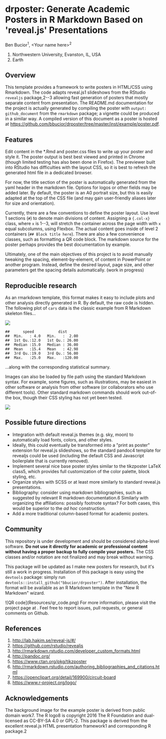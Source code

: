 drposter: Generate Academic Posters in R Markdown Based on 'reveal.js' Presentations
================
<span class="presenter">Ben Bucior<sup>1</sup></span>, &lt;Your name here&gt;<sup>2</sup>
<ol class="affiliations">
<li>
Northwestern University, Evanston, IL, USA
</li>
<li>
Earth
</li>
</ol>

Overview
--------

This template provides a framework to write posters in HTML/CSS using Rmarkdown. The code adapts reveal.js<span class="cite">1</span> slideshows from the RStudio `revealjs` package,<span class="cite">2--3</span> allowing fast generation of posters that mostly separate content from presentation. The README.md documentation for the project is actually generated by compiling the poster with `output: github_document` from the `rmarkdown` package; a vignette could be produced in a similar way. A compiled version of this document as a poster is hosted at <https://github.com/bbucior/drposter/tree/master/inst/example/poster.pdf>.

Features
--------

Edit content in the \*.Rmd and poster.css files to write up your poster and style it. The poster output is best best viewed and printed in Chrome (though limited testing has also been done in Firefox). The previewer built into RStudio has difficulties with the layout CSS, so it is best to refresh the generated html file in a dedicated browser.

For now, the title section of the poster is automatically generated from the yaml header in the markdown file. Options for logos or other fields may be added later. By default, the poster is an A0 portrait size, but this is easily adapted at the top of the CSS file (and may gain user-friendly aliases later for size and orientation).

Currently, there are a few conventions to define the poster layout. Use level 1 sections (`#`) to denote main divisions of content. Assigning a `{.col-x}` class, where `x` is 1--3, will stretch the container across the page width with `x` equal subcolumns, using Flexbox. The actual content goes inside of level 2 containers (`## Block title here`). There are also a few convenience classes, such as formatting a QR code block. The markdown source for the poster perhaps provides the best documentation by example.

Ultimately, one of the main objectives of this project is to avoid manually tweaking the spacing, element-by-element, of content in PowerPoint or another program. Instead, define the desired layout, page size, and other parameters get the spacing details automatically. (work in progress)

Reproducible research
---------------------

As an rmarkdown template, this format makes it easy to include plots and other analysis directly generated in R. By default, the raw code is hidden. The following plot of `cars` data is the classic example from R Markdown skeleton files...

![](poster_files/figure-markdown_github/unnamed-chunk-1-1.png)

    ##      speed           dist       
    ##  Min.   : 4.0   Min.   :  2.00  
    ##  1st Qu.:12.0   1st Qu.: 26.00  
    ##  Median :15.0   Median : 36.00  
    ##  Mean   :15.4   Mean   : 42.98  
    ##  3rd Qu.:19.0   3rd Qu.: 56.00  
    ##  Max.   :25.0   Max.   :120.00

...along with the corresponding statistical summary.

Images can also be loaded by file path using the standard Markdown syntax. For example, some figures, such as illustrations, may be easiest in other software or analysis from other software (or collaborators who use different tools). Other standard markdown commands should work out-of-the box, though their CSS styling has not yet been tested.

![](Resources/Rlogo.svg)

Possible future directions
--------------------------

-   Integration with default reveal.js themes (e.g. sky, moon) to automatically load fonts, colors, and other styles.
-   Ideally, this could eventually be transformed into a "print as poster" extension for reveal.js slideshows, so the standard pandoc<span class="cite">4</span> template for revealjs could be used (including the default CSS and Javascript boilerplate that is currently removed).
-   Implement several nice base poster styles similar to the tikzposter LaTeX class<span class="cite">5</span>, which provides full customization of the color palette, block styling, etc.
-   Organize styles with SCSS or at least more similarly to standard reveal.js presentations.
-   Bibliography: consider using markdown bibliographies, such as suggested by relevant R markdown documentation.<span class="cite">6</span> Similarly with organizing the affiliations: possibly footnote syntax? For both cases, this would be superior to the *ad hoc* construction.
-   Add a more traditional column-based format for academic posters.

Community
---------

This repository is under development and should be considered alpha-level software. **Do not use it directly for academic or professional content without having a proper backup to fully compile your posters.** The CSS classes and/or notation are not finalized and may break without warning.

This package will be updated as I make new posters for research, but it's still a work in progress. Installation of this package is easy using the `devtools` package: simply run `devtools::install_github("bbucior/drposter")`. After installation, the format will be available as an R Markdown template in the "New R Markdown" wizard.

<p class="qr">
![QR code](Resources/qr_code.png) For more information, please visit the project page at <https://github.com/bbucior/drposter>. Feel free to report issues, pull requests, or general comments on Github.
</p>

References
----------

1.  <http://lab.hakim.se/reveal-js/#/>
2.  <https://github.com/rstudio/revealjs>
3.  <http://rmarkdown.rstudio.com/developer_custom_formats.html>
4.  <http://pandoc.org/>
5.  <https://www.ctan.org/pkg/tikzposter>
6.  <http://rmarkdown.rstudio.com/authoring_bibliographies_and_citations.html>
7.  <https://openclipart.org/detail/169900/circuit-board>
8.  <https://www.r-project.org/logo/>

Acknowledgements
----------------

The background image for the example poster is derived from public domain work<span class="cite">7</span>. The R logo<span class="cite">8</span> is copyright 2016 The R Foundation and dual-licensed as CC-BY-SA 4.0 or GPL-2. This package is derived from the excellent reveal.js HTML presentation framework<span class="cite">1</span> and corresponding R package.<span class="cite">2</span>
